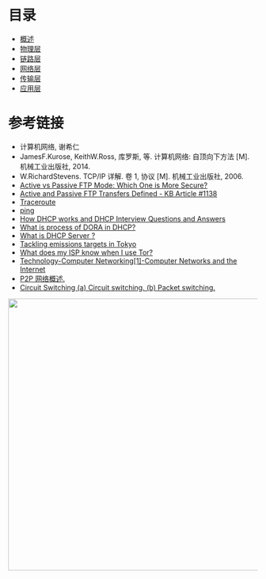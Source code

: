 

# 目录

- [概述](计算机网络%20-%20概述.md)
- [物理层](计算机网络%20-%20物理层.md)
- [链路层](计算机网络%20-%20链路层.md)
- [网络层](计算机网络%20-%20网络层.md)
- [传输层](计算机网络%20-%20传输层.md)
- [应用层](计算机网络%20-%20应用层.md)

# 参考链接

- 计算机网络, 谢希仁
- JamesF.Kurose, KeithW.Ross, 库罗斯, 等. 计算机网络: 自顶向下方法 [M]. 机械工业出版社, 2014.
- W.RichardStevens. TCP/IP 详解. 卷 1, 协议 [M]. 机械工业出版社, 2006.
- [Active vs Passive FTP Mode: Which One is More Secure?](https://securitywing.com/active-vs-passive-ftp-mode/)
- [Active and Passive FTP Transfers Defined - KB Article #1138](http://www.serv-u.com/kb/1138/active-and-passive-ftp-transfers-defined)
- [Traceroute](https://zh.wikipedia.org/wiki/Traceroute)
- [ping](https://zh.wikipedia.org/wiki/Ping)
- [How DHCP works and DHCP Interview Questions and Answers](http://webcache.googleusercontent.com/search?q=cache:http://anandgiria.blogspot.com/2013/09/windows-dhcp-interview-questions-and.html)
- [What is process of DORA in DHCP?](https://www.quora.com/What-is-process-of-DORA-in-DHCP)
- [What is DHCP Server ?](https://tecadmin.net/what-is-dhcp-server/)
- [Tackling emissions targets in Tokyo](http://www.climatechangenews.com/2011/html/university-tokyo.html)
- [What does my ISP know when I use Tor?](http://www.climatechangenews.com/2011/html/university-tokyo.html)
- [Technology-Computer Networking[1]-Computer Networks and the Internet](http://www.linyibin.cn/2017/02/12/technology-ComputerNetworking-Internet/)
- [P2P 网络概述.](http://slidesplayer.com/slide/11616167/)
- [Circuit Switching (a) Circuit switching. (b) Packet switching.](http://slideplayer.com/slide/5115386/)




<div align="center"><img width="550px" src="https://cs-notes-1256109796.cos.ap-guangzhou.myqcloud.com/other/QQ截图20190608120206.png"></img></div>
